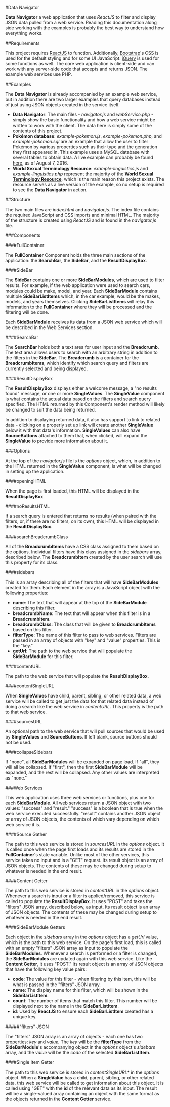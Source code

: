 #Data Navigator

**Data Navigator** a web application that uses *ReactJS* to filter and display JSON data pulled from a web service. Reading this documentation along side working with the examples is probably the best way to understand how everything works.

##Requirements

This project requires [ReactJS](https://facebook.github.io/react/) to function. Additionally, [Bootstrap](http://getbootstrap.com/)'s CSS is used for the default styling and for some UI JavaScript. [jQuery](http://jquery.com/) is used for some functions as well. The core web application is client-side and can work with any server-side code that accepts and returns JSON. The example web services use PHP.

##Examples

The **Data Navigator** is already accompanied by an example web service, but in addition there are two larger examples that query databases instead of just using JSON objects created in the service itself.

* **Data Navigator**: The main files - *navigator.js* and *webService.php* - simply show the basic functionality and how a web service might be written to work with the client. The data here is simply some of the contents of this project.
* **Pok&eacute;mon database**: *example-pokemon.js*, *example-pokemon.php*, and *example-pokemon.sql* are an example that allow the user to filter Pok&eacute;mon by various properties such as their type and the generation they first appeared in. This example uses a MySQL database with several tables to obtain data. A live example can probably be found [here](http://hauntedbees.com/test/pokemonTest.html), as of August 7, 2016.
* **World Sexual Terminology Resource**: *example-linguistics.js* and *example-linguistics.php* represent the majority of the [**World Sexual Terminology Resource**](http://hauntedbees.com/ling/index.html), which is the main reason this project exists. The resource serves as a live version of the example, so no setup is required to see the **Data Navigator** in action.

##Structure

The two main files are *index.html* and *navigator.js*. The index file contains the required JavaScript and CSS imports and minimal HTML. The majority of the structure is created using *ReactJS* and is found in the *navigator.js* file.

###Components

####FullContainer

The **FullContainer** Component holds the three main sections of the application: the **SearchBar**, the **SideBar**, and the **ResultDisplayBox**.

####SideBar

The **SideBar** contains one or more **SideBarModules**, which are used to filter results. For example, if the web application were used to search cars, modules could be make, model, and year. Each **SideBarModule** contains multiple **SideBarListItems** which, in the car example, would be the makes, models, and years themselves. Clicking **SideBarListItems** will relay this information to the **FullContainer** where they will be processed and the filtering will be done.

Each **SideBarModule** receives its data from a JSON web service which will be described in the Web Services section.

####SearchBar

The **SearchBar** holds both a text area for user input and the **Breadcrumb**. The text area allows users to search with an arbitrary string in addition to the filters in the **SideBar**. The **Breadcrumb** is a container for the **BreadcrumbItems**, which identify which search query and filters are currently selected and being displayed.

####ResultDisplayBox

The **ResultDisplayBox** displays either a welcome message, a "no results found" message, or one or more **SingleValues**. The **SingleValue** component is what contains the actual data based on the filters and search query specified. The HTML returned by this Component's render method will likely be changed to suit the data being returned.

In addition to displaying returned data, it also has support to link to related data - clicking on a properly set up link will create another **SingleValue** below it with that data's information. **SingleValues** can also have **SourceButtons** attached to them that, when clicked, will expand the **SingleValue** to provide more information about it.

###Options

At the top of the *navigator.js* file is the *options* object, which, in addition to the HTML returned in the **SingleValue** component, is what will be changed in setting up the application.

####openingHTML

When the page is first loaded, this HTML will be displayed in the **ResultDisplayBox**.

####noResultsHTML

If a search query is entered that returns no results (when paired with the filters, or, if there are no filters, on its own), this HTML will be displayed in the **ResultDisplayBox**.

####searchBreadcrumbClass

All of the **BreadcrumbItems** have a CSS class assigned to them based on the options. Individual filters have this class assigned in the *sidebars* array, described below. The **BreadcrumbItem** created by the user search will use this property for its class.

####sidebars

This is an array describing all of the filters that will have **SideBarModules** created for them. Each element in the array is a JavaScript object with the following properties:

* **name**: The text that will appear at the top of the **SideBarModule** describing this filter.
* **breadcrumbName**: The text that will appear when this filter is in a **BreadcrumbItem**.
* **breadcrumbClass**: The class that will be given to **BreadcrumbItems** based on this filter.
* **filterType**: The name of this filter to pass to web services. Filters are passed in an array of objects with "key" and "value" properties. This is the "key."
* **getUrl**: The path to the web service that will populate the **SideBarModule** for this filter.

####contentURL

The path to the web service that will populate the **ResultDisplayBox**.

####contentSingleURL

When **SingleValues** have child, parent, sibling, or other related data, a web service will be called to get just the data for that related data instead of doing a search like the web service in *contentURL*. This property is the path to that web service.

####sourcesURL

An optional path to the web service that will pull sources that would be used by **SingleValues** and **SourceButtons**. If left blank, source buttons should not be used.

####collapseSidebars

If "none", all **SideBarModules** will be expanded on page load. If "all", they will all be collapsed. If "first", then the first **SideBarModule** will be expanded, and the rest will be collapsed. Any other values are interpreted as "none."

###Web Services

This web application uses three web services or functions, plus one for each **SideBarModule**. All web services return a JSON object with two values: "success" and "result." "success" is a boolean that is true when the web service executed successfully. "result" contains another JSON object or array of JSON objects, the contents of which vary depending on which web service it is.

####Source Gather

The path to this web service is stored in *sourcesURL* in the *options* object. It is called once when the page first loads and its results are stored in the **FullContainer**'s state variable. Unlike most of the other services, this service takes no input and is a "GET" request. Its result object is an array of JSON objects. The contents of these may be changed during setup to whatever is needed in the end result.

####Content Getter

The path to this web service is stored in *contentURL* in the *options* object. Whenever a search is input or a filter is applied/removed, this service is called to populate the **ResultDisplayBox**. It uses "POST" and takes the "filters" JSON array, described below, as input. Its result object is an array of JSON objects. The contents of these may be changed during setup to whatever is needed in the end result.

####SideBarModule Getters

Each object in the *sidebars* array in the *options* object has a *getUrl* value, which is the path to this web service. On the page's first load, this is called with an empty "filters" JSON array as input to populate the **SideBarModules**. Whenever a search is performed or a filter is changed, the **SideBarModules** are updated again with this web service. Like the **Content Getter**, it uses "POST." Its result object is an array of JSON objects that have the following key value pairs:

* **code**: The value for this filter - when filtering by this item, this will be what is passed in the "filters" JSON array.
* **name**: The display name for this filter, which will be shown in the **SideBarListItem**.
* **count**: The number of items that match this filter. This number will be displayed next to the name in the **SideBarListItem**.
* **id**: Used by **ReactJS** to ensure each **SideBarListItem** created has a unique key.

#####"filters" JSON

The "filters" JSON array is an array of objects - each one has two properties: *key* and *value.* The *key* will be the **filterType** from the **SideBarModule**'s accompanying object in the *options* object's *sidebars* array, and the *value* will be the *code* of the selected **SideBarListItem**.

####Single Item Getter

The path to this web service is stored in *contentSingleURL** in the *options* object. When a **SingleValue** has a child, parent, sibling, or other related data, this web service will be called to get information about this object. It is called using "GET" with the **id** of the relevant data as its input. The result will be a single-valued array containing an object with the same format as the objects returned in the **Content Getter** service.
